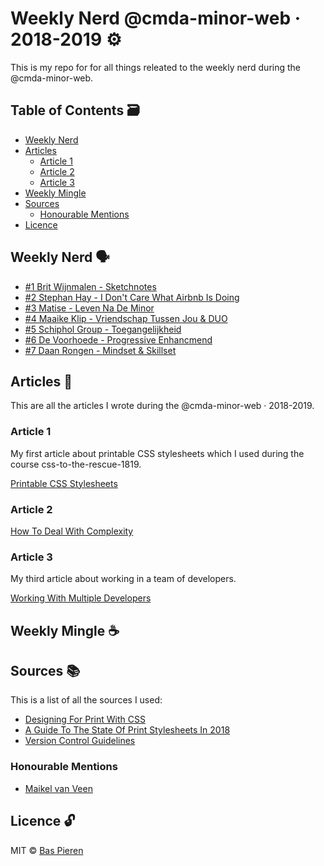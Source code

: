 # Weekly Nerd @cmda-minor-web · 2018-2019 ⚙️

This is my repo for for all things releated to the weekly nerd during the @cmda-minor-web.

## Table of Contents 🗃
* [Weekly Nerd](#weekly-nerd-)
* [Articles](#articles-)
  * [Article 1](#article-1)
  * [Article 2](#article-2)
  * [Article 3](#article-3)
* [Weekly Mingle](#weekly-mingle-)
* [Sources](#sources-)
  * [Honourable Mentions](#honourable-mentions)
* [Licence](#licence-)

## Weekly Nerd 🗣

* [#1 Brit Wijnmalen - Sketchnotes](./weekly-nerd/weekly-nerd-1.md)
* [#2 Stephan Hay - I Don't Care What Airbnb Is Doing](./weekly-nerd/weekly-nerd-2.md)
* [#3 Matise - Leven Na De Minor](./weekly-nerd/weekly-nerd-3.md)
* [#4 Maaike Klip - Vriendschap Tussen Jou & DUO](./weekly-nerd/weekly-nerd-4.md)
* [#5 Schiphol Group - Toegangelijkheid](./weekly-nerd/weekly-nerd-5.md)
* [#6 De Voorhoede - Progressive Enhancmend](./weekly-nerd/weekly-nerd-6.md)
* [#7 Daan Rongen - Mindset & Skillset](./weekly-nerd/weekly-nerd-7.md)

## Articles 📖
This are all the articles I wrote during the @cmda-minor-web · 2018-2019.

### Article 1
My first article about printable CSS stylesheets which I used during the course css-to-the-rescue-1819.

[Printable CSS Stylesheets](./articles/article-1.md)

### Article 2

[How To Deal With Complexity](./articles/article-2.md)

### Article 3
My third article about working in a team of developers.

[Working With Multiple Developers](./articles/article-3.md)

## Weekly Mingle ☕️

## Sources 📚
This is a list of all the sources I used:

  * [Designing For Print With CSS](https://www.smashingmagazine.com/2015/01/designing-for-print-with-css/)
  * [A Guide To The State Of Print Stylesheets In 2018](https://www.smashingmagazine.com/2018/05/print-stylesheets-in-2018/)
  * [Version Control Guidelines](https://github.com/Maikxx/360-wallscope/blob/master/docs/guidelines/VERSION_CONTROL.md)

### Honourable Mentions

  * [Maikel van Veen](https://github.com/Maikxx)

## Licence 🔓
MIT © [Bas Pieren](https://github.com/BasPieren)
